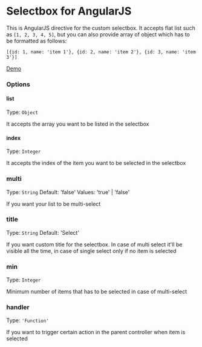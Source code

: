 Selectbox for AngularJS
====

This is AngularJS directive for the custom selectbox.
It accepts flat list such as `[1, 2, 3, 4, 5]`, but you can also provide array of object which has to be formatted as follows:

    [{id: 1, name: 'item 1'}, {id: 2, name: 'item 2'}, {id: 3, name: 'item 3'}]

[Demo](http://milica.github.io/angular-selectbox/)

### Options

#### list
Type: `Object`

It accepts the array you want to be listed in the selectbox

#### index
Type: `Integer`

It accepts the index of the item you want to be selected in the selectbox

### multi
Type: `String`
Default: 'false'
Values: 'true' | 'false'

If you want your list to be multi-select

### title
Type: `String`
Default: 'Select'

If you want custom title for the selectbox. In case of multi select it'll be visible all the time, in case of single select only if no item is selected

### min
Type: `Integer`

Minimum number of items that has to be selected in case of multi-select

### handler
Type: `'Function'`

If you want to trigger certain action in the parent controller when item is selected








